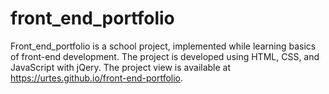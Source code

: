 # front_end_portfolio
Front_end_portfolio is a school project, implemented while learning basics of front-end development.
The project is developed using HTML, CSS, and JavaScript with jQery.
The project view is available at https://urtes.github.io/front-end-portfolio.
